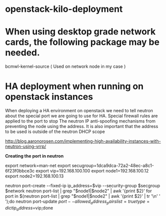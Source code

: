 # openstack-kilo-deployment

# When using desktop grade network cards, the following package may be needed.

bcmwl-kernel-source ( Used on network node in my case )

# HA deployment when running on openstack instances

When deploying a HA environment on openstack we need to tell neutron about the special
port we are going to use for HA. Special firewall rules are applied to the port to stop
The neutron IP anti-spoofing mechanisms from preventing the node using the address.
It is also important that the address to be used is outside of the neutron DHCP scope

http://blog.aaronorosen.com/implementing-high-availability-instances-with-neutron-using-vrrp/

<b>Creating the port in neutron</b>

export network=man-net
export secugroup=1dca9dca-72a2-48ec-a8c1-6f23f0bbce3c
export vip=192.168.100.100
export node1=192.168.100.12
export node2=192.168.100.13

neutron port-create --fixed-ip ip_address=$vip --security-group $secgroup $network
neutron port-list | grep "$node1\|$node2" | awk '{print $2}'
for port in $(neutron port-list | grep "$node1\|$node2" | awk '{print $2}' | tr '\n' ' ');do neutron port-update $port --allowed_address_pairs list=true type=dict ip_address=$vip;done
